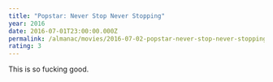 ```yaml
---
title: "Popstar: Never Stop Never Stopping"
year: 2016
date: 2016-07-01T23:00:00.000Z
permalink: /almanac/movies/2016-07-02-popstar-never-stop-never-stopping/index.html
rating: 3
---
```


This is so fucking good.
